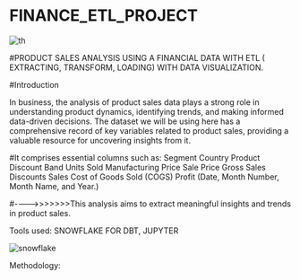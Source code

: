 # FINANCE_ETL_PROJECT


![th](https://github.com/user-attachments/assets/7368ca3c-6a9a-4a24-ac4c-c846a878963d)



#PRODUCT SALES ANALYSIS USING A FINANCIAL DATA WITH ETL ( EXTRACTING, TRANSFORM, LOADING) WITH DATA VISUALIZATION.

#Introduction

In business, the analysis of product sales data plays a strong role in understanding product dynamics, identifying trends, and making informed data-driven decisions. The dataset we will be using here has a comprehensive record of key variables related to product sales, providing a valuable resource for uncovering insights from it.

#It comprises essential columns such as:
Segment
Country
Product
Discount Band
Units Sold
Manufacturing Price
Sale Price
Gross Sales
Discounts
Sales
Cost of Goods Sold (COGS)
Profit
(Date, Month Number, Month Name, and Year.) 


 #---->>>>>>>This analysis aims to extract meaningful insights and trends in product sales.

Tools used: SNOWFLAKE FOR DBT, JUPYTER


![snowflake](https://github.com/user-attachments/assets/bfea8681-e0cc-42e1-92fd-48e8d86dccc0)

Methodology: 





 


 
